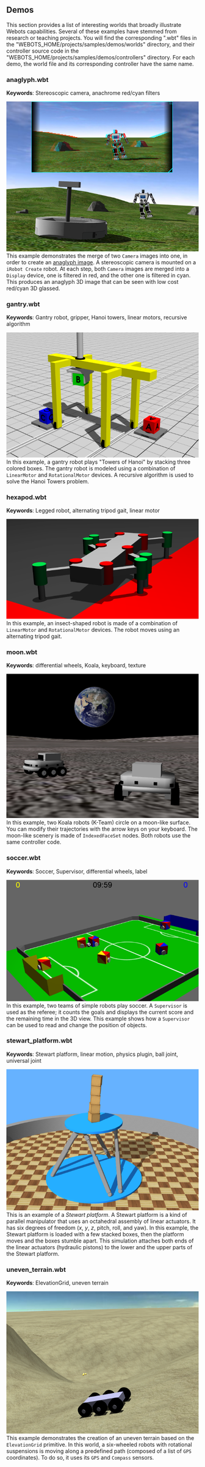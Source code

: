 ## Demos

This section provides a list of interesting worlds that broadly illustrate Webots capabilities.
Several of these examples have stemmed from research or teaching projects.
You will find the corresponding ".wbt" files in the "WEBOTS\_HOME/projects/samples/demos/worlds" directory, and their controller source code in the "WEBOTS\_HOME/projects/samples/demos/controllers" directory.
For each demo, the world file and its corresponding controller have the same name.

### anaglyph.wbt

**Keywords**: Stereoscopic camera, anachrome red/cyan filters

![anaglyph.png](images/samples/anaglyph.png) This example demonstrates the merge of two `Camera` images into one, in order to create an [anaglyph image](https://en.wikipedia.org/wiki/Anaglyph_3D).
A stereoscopic camera is mounted on a `iRobot Create` robot.
At each step, both `Camera` images are merged into a `Display` device, one is filtered in red, and the other one is filtered in cyan.
This produces an anaglyph 3D image that can be seen with low cost red/cyan 3D glassed.

### gantry.wbt

**Keywords**: Gantry robot, gripper, Hanoi towers, linear motors, recursive algorithm

![gantry.png](images/samples/gantry.png) In this example, a gantry robot plays "Towers of Hanoi" by stacking three colored boxes.
The gantry robot is modeled using a combination of `LinearMotor` and `RotationalMotor` devices.
A recursive algorithm is used to solve the Hanoi Towers problem.

### hexapod.wbt

**Keywords**: Legged robot, alternating tripod gait, linear motor

![hexapod.png](images/samples/hexapod.png) In this example, an insect-shaped robot is made of a combination of `LinearMotor` and `RotationalMotor` devices.
The robot moves using an alternating tripod gait.

### moon.wbt

**Keywords**: differential wheels, Koala, keyboard, texture

![moon.png](images/samples/moon.png) In this example, two Koala robots (K-Team) circle on a moon-like surface.
You can modify their trajectories with the arrow keys on your keyboard.
The moon-like scenery is made of `IndexedFaceSet` nodes.
Both robots use the same controller code.

### soccer.wbt

**Keywords**: Soccer, Supervisor, differential wheels, label

![soccer.png](images/samples/soccer.png) In this example, two teams of simple robots play soccer.
A `Supervisor` is used as the referee; it counts the goals and displays the current score and the remaining time in the 3D view.
This example shows how a `Supervisor` can be used to read and change the position of objects.

### stewart\_platform.wbt

**Keywords**: Stewart platform, linear motion, physics plugin, ball joint, universal joint

![stewart_platform.png](images/samples/stewart_platform.png) This is an example of a *Stewart platform*.
A Stewart platform is a kind of parallel manipulator that uses an octahedral assembly of linear actuators.
It has six degrees of freedom (*x*, *y*, *z*, pitch, roll, and yaw).
In this example, the Stewart platform is loaded with a few stacked boxes, then the platform moves and the boxes stumble apart.
This simulation attaches both ends of the linear actuators (hydraulic pistons) to the lower and the upper parts of the Stewart platform.

### uneven\_terrain.wbt

**Keywords**: ElevationGrid, uneven terrain

![uneven_terrain.png](images/samples/uneven_terrain.png) This example demonstrates the creation of an uneven terrain based on the `ElevationGrid` primitive.
In this world, a six-wheeled robots with rotational suspensions is moving along a predefined path (composed of a list of `GPS` coordinates).
To do so, it uses its `GPS` and `Compass` sensors.
